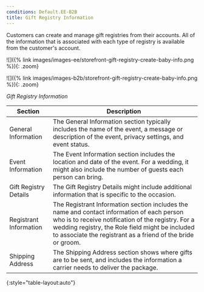 ```yaml
---
conditions: Default.EE-B2B
title: Gift Registry Information
---
```


Customers can create and manage gift registries from their accounts. All of the information that is associated with each type of registry is available from the customer's account. 

<!--{% if "Default.EE Only" contains site.edition %}-->
![]({% link images/images-ee/storefront-gift-registry-create-baby-info.png %}){: .zoom}
<!--{% endif %}-->
<!--{% if "Default.B2B Only" contains site.edition %}-->
![]({% link images/images-b2b/storefront-gift-registry-create-baby-info.png %}){: .zoom}
<!--{% endif %}-->
_Gift Registry Information_

|Section|Description|
|--- |--- |
|General Information|The General Information section typically includes the name of the event, a message or description of the event, privacy settings, and event status.|
|Event Information|The Event Information section includes the location and date of the event. For a wedding, it might also include the number of guests each person can bring.|
|Gift Registry Details|The Gift Registry Details might include additional information that is specific to the occasion.|
|Registrant Information|The Registrant Information section includes the name and contact information of each person who is to receive notification of the  registry. For a wedding registry, the Role field might be included to associate the registrant as a friend of the bride or groom.|
|Shipping Address|The Shipping Address section shows where gifts are to be sent, and includes the information a carrier needs to deliver the package.|
{:style="table-layout:auto"}